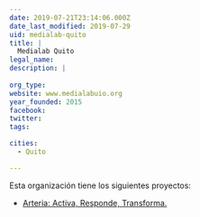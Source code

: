 ```yaml
---
date: 2019-07-21T23:14:06.000Z
date_last_modified: 2019-07-29
uid: medialab-quito
title: |
  Medialab Quito
legal_name: 
description: |
  
org_type: 
website: www.medialabuio.org
year_founded: 2015
facebook: 
twitter: 
tags:

cities: 
  - Quito

---
```


Esta organización tiene los siguientes proyectos:

- [Arteria: Activa, Responde, Transforma.](/proyectos/arteria-activa-responde-transforma)
